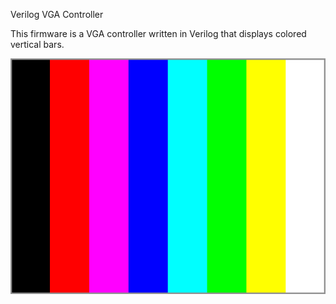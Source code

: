 Verilog VGA Controller

This firmware is a VGA controller written in Verilog that displays colored vertical bars.

![Alt text](frame.png?raw=true "colored vertical bars on display")

